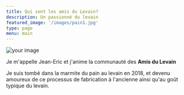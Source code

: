 ```yaml
---
title: Qui sont les amis du Levain?
description: Un passionné du levain
featured_image: '/images/pain1.jpg'
type: page
menu: main
---
```


![your image](/images/jean1.jpg)

Je m'appelle Jean-Eric et j'anime la communauté des **Amis du Levain**

Je suis tombé dans la marmite du pain au levain en 2018, et devenu amoureux de 
ce processus de fabrication à l'ancienne ainsi qu'au goût typique du levain.
